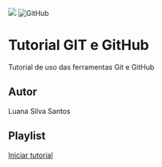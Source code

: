 
![](https://www.iconfinder.com/icons/328850/github_icon)
![GitHub](https://img.shields.io/github/license/luanasilvati/gitegithub)
# Tutorial GIT e GitHub 
Tutorial de uso das ferramentas Git e GitHub 
## Autor
Luana Silva Santos 
## Playlist 
[Iniciar tutorial](https://joseassis.com.br/cursos/gitegithub.html)
